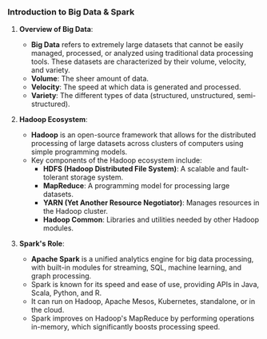### **Introduction to Big Data & Spark**

1. **Overview of Big Data**:
   - **Big Data** refers to extremely large datasets that cannot be easily managed, processed, or analyzed using traditional data processing tools. These datasets are characterized by their volume, velocity, and variety.
   - **Volume**: The sheer amount of data.
   - **Velocity**: The speed at which data is generated and processed.
   - **Variety**: The different types of data (structured, unstructured, semi-structured).

2. **Hadoop Ecosystem**:
   - **Hadoop** is an open-source framework that allows for the distributed processing of large datasets across clusters of computers using simple programming models.
   - Key components of the Hadoop ecosystem include:
     - **HDFS (Hadoop Distributed File System)**: A scalable and fault-tolerant storage system.
     - **MapReduce**: A programming model for processing large datasets.
     - **YARN (Yet Another Resource Negotiator)**: Manages resources in the Hadoop cluster.
     - **Hadoop Common**: Libraries and utilities needed by other Hadoop modules.

3. **Spark's Role**:
   - **Apache Spark** is a unified analytics engine for big data processing, with built-in modules for streaming, SQL, machine learning, and graph processing.
   - Spark is known for its speed and ease of use, providing APIs in Java, Scala, Python, and R.
   - It can run on Hadoop, Apache Mesos, Kubernetes, standalone, or in the cloud.
   - Spark improves on Hadoop's MapReduce by performing operations in-memory, which significantly boosts processing speed.